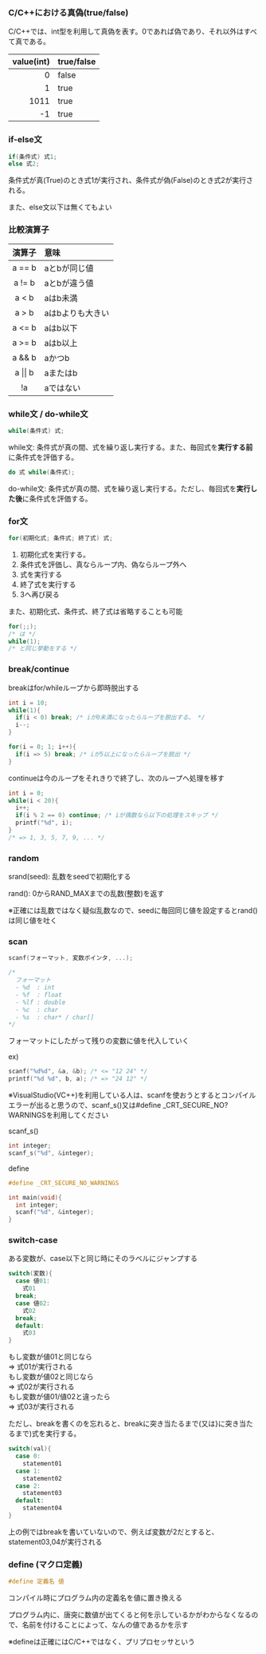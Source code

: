 ### C/C++における真偽(true/false)

C/C++では、int型を利用して真偽を表す。0であれば偽であり、それ以外はすべて真である。

| value(int) | true/false |
| ---: | :--- |
| 0 | false |
| 1 | true |
| 1011 | true |
| -1 | true |

### if-else文

```c
if(条件式) 式1;
else 式2;
```

条件式が真(True)のとき式1が実行され、条件式が偽(False)のとき式2が実行される。

また、else文以下は無くてもよい

### 比較演算子

| 演算子 | 意味 |
|:---:|:---|
| a == b | aとbが同じ値 |
| a != b | aとbが違う値 |
| a < b | aはb未満 |
| a > b | aはbよりも大きい |
| a <= b | aはb以下 |
| a >= b | aはb以上 |
| a && b | aかつb |
| a \|\| b | aまたはb |
| !a | aではない |

### while文 / do-while文

```c
while(条件式) 式;
```

while文: 条件式が真の間、式を繰り返し実行する。また、毎回式を**実行する前**に条件式を評価する。

```c
do 式 while(条件式);
```

do-while文: 条件式が真の間、式を繰り返し実行する。ただし、毎回式を**実行した後**に条件式を評価する。

### for文

```c
for(初期化式; 条件式; 終了式) 式;
```

1. 初期化式を実行する。
2. 条件式を評価し、真ならループ内、偽ならループ外へ
3. 式を実行する
4. 終了式を実行する
5. 3へ再び戻る

また、初期化式、条件式、終了式は省略することも可能

```c
for(;;);
/* は */
while(1);
/* と同じ挙動をする */
```

### break/continue

breakはfor/whileループから即時脱出する

```c
int i = 10;
while(1){
  if(i < 0) break; /* iが0未満になったらループを脱出する。 */
  i--;
}

for(i = 0; 1; i++){
  if(i => 5) break; /* iが5以上になったらループを脱出 */
}
```

continueは今のループをそれきりで終了し、次のループへ処理を移す

```c
int i = 0;
while(i < 20){
  i++;
  if(i % 2 == 0) continue; /* iが偶数なら以下の処理をスキップ */
  printf("%d", i);
}
/* => 1, 3, 5, 7, 9, ... */
```

### random

srand(seed): 乱数をseedで初期化する

rand(): 0からRAND_MAXまでの乱数(整数)を返す

※正確には乱数ではなく疑似乱数なので、seedに毎回同じ値を設定するとrand()は同じ値を吐く

### scan

```c
scanf(フォーマット, 変数ポインタ, ...);

/*
  フォーマット
  - %d  : int
  - %f  : float
  - %lf : double
  - %c  : char
  - %s  : char* / char[]
*/
```

フォーマットにしたがって残りの変数に値を代入していく

ex)
```c
scanf("%d%d", &a, &b); /* <= "12 24" */
printf("%d %d", b, a); /* => "24 12" */
```

※VisualStudio(VC++)を利用している人は、scanfを使おうとするとコンパイルエラーが出ると思うので、scanf_s()又は#define _CRT_SECURE_NO?WARNINGSを利用してください

scanf_s()
```c
int integer;
scanf_s("%d", &integer);
```

define
```c
#define _CRT_SECURE_NO_WARNINGS

int main(void){
  int integer;
  scanf("%d", &integer);
}
```

### switch-case

ある変数が、case以下と同じ時にそのラベルにジャンプする

```c
switch(変数){
  case 値01:
    式01
  break;
  case 値02:
    式02
  break;
  default:
    式03
}
```

もし変数が値01と同じなら<br>
=> 式01が実行される<br>
もし変数が値02と同じなら<br>
=> 式02が実行される<br>
もし変数が値01/値02と違ったら<br>
=> 式03が実行される

ただし、breakを書くのを忘れると、breakに突き当たるまで(又は}に突き当たるまで)式を実行する。

```c
switch(val){
  case 0:
    statement01
  case 1:
    statement02
  case 2:
    statement03
  default:
    statement04
}
```

上の例ではbreakを書いていないので、例えば変数が2だとすると、statement03,04が実行される

### define (マクロ定義)

```c
#define 定義名 値
```

コンパイル時にプログラム内の定義名を値に置き換える

プログラム内に、唐突に数値が出てくると何を示しているかがわからなくなるので、名前を付けることによって、なんの値であるかを示す

※defineは正確にはC/C++ではなく、プリプロセッサという
